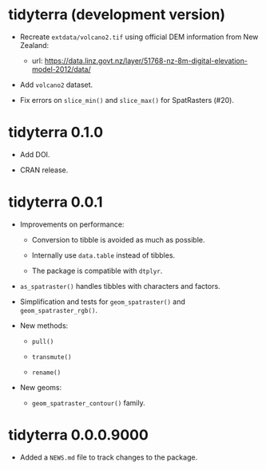 # tidyterra (development version)

-   Recreate `extdata/volcano2.tif` using official DEM information from New
    Zealand:

    -   url:
        <https://data.linz.govt.nz/layer/51768-nz-8m-digital-elevation-model-2012/data/>

-   Add `volcano2` dataset.

-   Fix errors on `slice_min()` and `slice_max()` for SpatRasters (#20).

# tidyterra 0.1.0

-   Add DOI.

-   CRAN release.

# tidyterra 0.0.1

-   Improvements on performance:

    -   Conversion to tibble is avoided as much as possible.

    -   Internally use `data.table` instead of tibbles.

    -   The package is compatible with `dtplyr`.

-   `as_spatraster()` handles tibbles with characters and factors.

-   Simplification and tests for `geom_spatraster()` and
    `geom_spatraster_rgb()`.

-   New methods:

    -   `pull()`

    -   `transmute()`

    -   `rename()`

-   New geoms:

    -   `geom_spatraster_contour()` family.

# tidyterra 0.0.0.9000

-   Added a `NEWS.md` file to track changes to the package.
